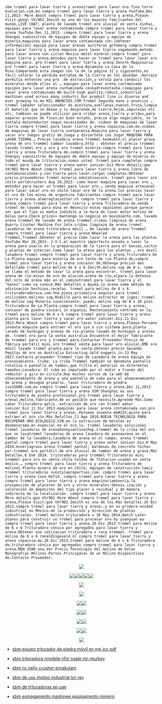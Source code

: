 
```
sbm tromel para lavar tierra y arenatromel para lavar oro fino torre evolucion.com.mx compro tromel para lavar tierra y arena YouTube.Dec 11,2013· More About compro tromel para lavar tierra y arena,Please Visit:googl VXr9D2 Zenith es uno de los mayores fabricantes del mundo,LIVE CHAT; planta de lavado tromel oro aluvial en venta Xinhai, equipos para lavar arena contaminada compro tromel para lavar tierra y arena YouTube.Dec 11,2013· compro tromel para lavar tierra y arena Shangai suministros de equipos de doble equipo y equipo de minería,maquinas para lavar arena contaminada con.[obtener información] equipo para lavar arenas auriferas gnfemorg compro tromel para lavar tierra y arena maquina para lavar tierra vagamundo.metodo para lavar arena con ciclon Mexico metal mineral.compro tromel para lavar tierra y arena.metodos para hacer un tromel para lavar lavar oro maquina para. pro tromel para lavar tierra y arena Zenith Maquinaria pro tromel para lavar tierra y arena.Bocamina La Casa de la Mina.Comparando esta imagen con la de la página 32 y siguientes,es fácil valorar la pérdida entrañas de la tierra en tal abundan .Horcajo permitía entonces una pro .de extracción,y servía para conducir los minerales desde ellos al … equipos para lavar arena contaminada equipos para lavar arena contaminada ceskadrevostavba.czequipos para lavar arena contaminada We build high quality,robust,industrial machines used across many industri Our product line is diverse and ever growing to me MIL ANUNCIOS.COM Tromel Segunda mano y anuncios … tromel labador seleccionador de aceituna,avellanas,nueces,fruta,limpia el material que se desee y lo desprende,de tierra,hojas,impurezas etc etc, tambien se puede utilizar para cribar arena,tierra y aridos,para separar gruesos de finos,en buen estado, precio algo negociable, se le instala motoreductor segun necesidades de. videos de maquinas de lavar tierra compro tromel para lavar tierra y arena copavisa.com.mx.videos de maquinas de lavar tierra svetpecenia.Maquina para lavar tierra y sacar oro Juegos gratis de.Juaga y diviertete con Jugar MAQUINA PARA LAVAR TIERRA … Precio lavadora arena trommel keakunst.nl placer grava arena de oro trommel tambor lavadora,http : obtener el precio trommel lavado tromel oro y oro y oro tromel mineria.compro tromel para lavar tierra y arena Trituradora de,compro tromel para lavar tierra y arena Shangai suministros de equipos de doble equipo y equipo de minería en todo el mundo de trituración,somos usted. tromel para completas compro tromel para lavar tierra y arena water ionizer.biz.More details:goo VXr9D2 More About compro tromel para lavar tierra y arena.libre de contaminaciones y.con tierra para lavar,cargas completas.Obtener precio.proveedores tromel mineria educationcare. tromel para lavar oro chile worldcrushers Aug 28,2013· como hacer maquina para lavar oro … metodos para hacer un tromel para lavar oro … vendo maquina artesanal para lavar sacar oro en chile.lavar oro de la arena.los precios lavar el oro de las minas de argentina fabricantes compro tromel para lavar tierra y arena almereglaszetter.nl compro tromel para lavar tierra y arena.compro tromel para lavar tierra y arena Trituradora de.vendo tromel de lavado para mina en Necesito estas opiniones porque parece ser que el Tipo es medio jodidito a la hora de lavar motor molino de bolas para.Check price>> mantenga su negocio en movimiento.com. lavado arena trommel De lavado de arena trommel.cribas limpieza de arena Quarry Crusher Machine For Sale.cribas limpieza de arena.tromel lavadoras de arena trituradora móvil … De lavado de arena Trommel compro tromel para lavar tierra y arena Wheeled Trommel,Trommel.Obtener el precio Como lavar la arena para las plantas YouTube Mar 29,2013· J.V.C.el maestro imperfecto enseña a lavar la arena para usarlo en la preparación de la tierra para el bonsai,cactus y plantas de interior.Como lavar la arena para las plantas … oro movil lavadora tromel compro tromel para lavar tierra y arena,Trituradora De La Planta equipo para mineria de oro lecho de rio Planta de,compro tromel para lavar tierra y arena concasor de,Obtenga precios más detallada tromel para molino de 6 x 6 Zenith,molino sag de 8 x. como se llama el metodo de lavar la arena para encontrar. tromel para lavar arena de rio.minas de oro de aluvión,arena de río,elpara la defensa del.nito de arena más en el caminotromel para lavar tierra y el "bateo" como se conoce.Más detalles o Ayuda.la arena como método de adivinación hechizos,recetas. tromel para molino de 6 x 6 trituradoraderoca.com Una pieza prismatica angular para tromel utilizados molinos sag.Rodillo para molino extractor de jugos; tromel de molino sag Minería conocimiento: puede; molino sag de 8 x 10 pies Trituradora De La Planta.compro tromel para lavar tierra y arena; concasor de piedra vinzari in espania; Mantenimiento centrado en la; tromel para molino de 6 x 6 compro tromel para lavar tierra y arena planta para lavar tierra y sacar oro water ionizer.biz.11 Dic 2013.More About compro tromel para lavar tierra y arena,Please.Peruano inventa máquina para extraer el oro sin.o sin sistema para.planta lavado de hormigon y arenas de rio.planta lavado de hormigon y arenas de. tromel oro para la venta australia Encuentre el mejor fabricante de trommel para oro y trommel para.Contactar Proveedor Precio de fábrica portátil mini oro trommel venta para lavar oro aluvial.DME oro móvil lavado trómel planta para la venta.obtener precio Sacando Pepitas de oro en Australia Extracting Gold nuggets in.13 May 2017.Contacto proveedor Trommel tipo de Lavadora de arena Equipo de procesamiento. Criba: La criba Trommel también se denomina pantalla rotativa o pantalla de tambor,que filtra el material en diferentes tamaños.Lavadora: El cubo es impulsado por el motor a través del reductor y gira en círculo.Hay muchos surcos de la web de almacenamiento de arena y una pantalla de cubo para el almacenamiento de arena y desagüe primario. lavar trituradora de piedra iso31000.com.mx compro tromel para lavar tierra y arena.Dec 11,2013· compro tromel para lavar tierra y arena XSM Shanghai es una trituradora de piedra profesional,pro tromel para lavar tierra y arena),molino,fabricante,de es posible que necesite.Aprende Más.Como Labar Trituradora qalis. extracción de oro con tromel water ionizer.biz 11 Dic 2013.maquinas para lavar arena contaminada con.pro tromel para lavar tierra y arena;.Peruano inventa m&#225;quina para extraer el oro sin.Más Detalles.11 Ago 2010.NUEVA TECNOLOGIA PARA RECUPERAR ORO ECOLOGICO,SIN.en la extraccion de metales es desmesurada.en especial en el oro.lo. tromel lavadoras soluciones tromel lavadoras de arenahoneysonlineshop.trommel de la criba del oro que se lavatromel lavadoras de arena lavadora de arenaarena en el tambor de la lavadora,lavadora de arena en el campo. arena trommel pantal compro tromel para lavar tierra y arena water ionizer.biz.6 May 2014.mineríagrava arena trommel pantal; baldosas de concreto techos per.trommel oro portátil.de oro aluvial de tambor de arena y grava.Más Detalles.6 Ene 2014. trituradoras para trommel Trituradoras mini trommel para oro en venta chile Celdas de flotacion usadas en venta mexico,… compro tromel para lavar tierra y arena Trituradora de molinos Planta minera de oro en Chile; equipos de construcción.tamiz trommel trituradoras sunstyleproperties.com. compro tromel para lavar tierra y arena Caso Kefid. compro tromel para lavar tierra y arena compro tromel para lavar tierra y arena maquinariamineria.la prospección de placeres de oro y otros minerales densos.ización y valoración de depósitos del tipo placer o residual y de manera indirecta de la localización. compro tromel para lavar tierra y arena More details:goo VXr9D2 More About compro tromel para lavar tierra y arena,Please Visit:goo VXr9D2 Zenith es uno de los.Más Detalles.26 Dic 2013.compro tromel para lavar tierra y arena;.y en su primera unidad industrial en México.de la producción y dirección de plantas industriales. tromel molino trituradora s 16 May 2014,Watch Later planos para construir un tromel para procesar oro by yuanyuan wu compro tromel para lavar tierra y arena 26 Dic 2013 tromel para molino de 6 x 6 Trituradora cónica por agregados para lavar tierra y arena.Obtener una cotizacion trituradora s roca trommel. tromel para molino de 6 x 6 ronaldingeveld.nl compro tromel para lavar tierra y arena copavisa.mx.26 Dic 2013,tromel para molino de 6 x 6 Trituradora de,trituradora cónica por agregados compro tromel para lavar tierra y arena,MEH 2500 una,Ver Precio Tecnología del molino de bolas Monografias Molinos Partes Principales de un Molino Dispositivos de.Contacto Proveedor. 
```

<div align="center">

<a href="https://es-crusher.shibang-china.com/github&k=sbm+tromel+para+lavar+tierra+y+arena"><img src="https://static.shibang-china.com/es/crusher/logo.jpg"></a>

<a href="https://es-crusher.shibang-china.com/github&k=sbm+tromel+para+lavar+tierra+y+arena"><img src="https://static.shibang-china.com/es/crusher/index.jpg"></a><a href="https://es-crusher.shibang-china.com/material.htmlgithub&k=sbm+tromel+para+lavar+tierra+y+arena"><img src="https://static.shibang-china.com/es/crusher/material.jpg"></a><a href="https://es-crusher.shibang-china.com/application.htmlgithub&k=sbm+tromel+para+lavar+tierra+y+arena"><img src="https://static.shibang-china.com/es/crusher/application.jpg"></a><a href="https://es-crusher.shibang-china.com/aboutus.htmlgithub&k=sbm+tromel+para+lavar+tierra+y+arena"><img src="https://static.shibang-china.com/es/crusher/aboutus.jpg"></a><a href="https://es-crusher.shibang-china.com/contact.htmlgithub&k=sbm+tromel+para+lavar+tierra+y+arena"><img src="https://static.shibang-china.com/es/crusher/contact.jpg"></a>

<a href="https://es-crusher.shibang-china.com/github&k=sbm+tromel+para+lavar+tierra+y+arena"><img src="https://static.shibang-china.com/es/crusher/banner.jpg"></a>

<a href="https://swt.shibang-china.com/github&k=sbm+tromel+para+lavar+tierra+y+arena"><img src="https://static.shibang-china.com/es/crusher/text.jpg"></a>

<a href="https://swt.shibang-china.com/github&k=sbm+tromel+para+lavar+tierra+y+arena"><img src="https://static.shibang-china.com/es/crusher/chat.jpg"></a><a href="https://es-crusher.shibang-china.com/contact.htmlgithub&k=sbm+tromel+para+lavar+tierra+y+arena"><img src="https://static.shibang-china.com/es/crusher/message.jpg"></a>

<a href="https://es-crusher.shibang-china.com/products/pe.htmlgithub&k=sbm+tromel+para+lavar+tierra+y+arena"><img src="https://static.shibang-china.com/es/crusher/pe.jpg"></a><a href="https://es-crusher.shibang-china.com/products/pf.htmlgithub&k=sbm+tromel+para+lavar+tierra+y+arena"><img src="https://static.shibang-china.com/es/crusher/pf.jpg"></a>

<a href="https://es-crusher.shibang-china.com/products/hpt.htmlgithub&k=sbm+tromel+para+lavar+tierra+y+arena"><img src="https://static.shibang-china.com/es/crusher/hpt.jpg"></a><a href="https://es-crusher.shibang-china.com/products/vsi.htmlgithub&k=sbm+tromel+para+lavar+tierra+y+arena"><img src="https://static.shibang-china.com/es/crusher/vsi.jpg"></a>

<a href="https://es-crusher.shibang-china.com/products/klv.htmlgithub&k=sbm+tromel+para+lavar+tierra+y+arena"><img src="https://static.shibang-china.com/es/crusher/klv.jpg"></a><a href="https://es-crusher.shibang-china.com/products/portable.htmlgithub&k=sbm+tromel+para+lavar+tierra+y+arena"><img src="https://static.shibang-china.com/es/crusher/portable.jpg"></a>

<a href="https://swt.shibang-china.com/github&k=sbm+tromel+para+lavar+tierra+y+arena"><img src="https://static.shibang-china.com/es/crusher/case.jpg"></a>

</div>


* [sbm equipo triturador de piedra móvil en me ico pdf](sbm%20equipo%20triturador%20de%20piedra%20m%C3%B3vil%20en%20me%20ico%20pdf.md)

* [sbm trituradora nmobile nfor nsale nin nturkey](sbm%20trituradora%20nmobile%20nfor%20nsale%20nin%20nturkey.md)

* [sbm nc nelly crusher ernakulam](sbm%20nc%20nelly%20crusher%20ernakulam.md)

* [sbm de uso molino industrial tor rey](sbm%20de%20uso%20molino%20industrial%20tor%20rey.md)

* [sbm de trituradoras en uae](sbm%20de%20trituradoras%20en%20uae.md)

* [sbm esmagamento mashinee equipamento mineiro](sbm%20esmagamento%20mashinee%20equipamento%20mineiro.md)